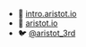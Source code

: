 
- 👋 [intro.aristot.io](https://intro.aristot.io)
- 📖 [aristot.io](https://aristot.io)
- 🐦 [@aristot_3rd](https://twitter.com/aristot_3rd)
